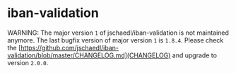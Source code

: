 # iban-validation

WARNING: The major version `1` of jschaedl/iban-validation is not maintained anymore. The last bugfix version of major version `1` is `1.8.4`.
Please check the [https://github.com/jschaedl/iban-validation/blob/master/CHANGELOG.md](CHANGELOG) and upgrade to version `2.0.0`.
